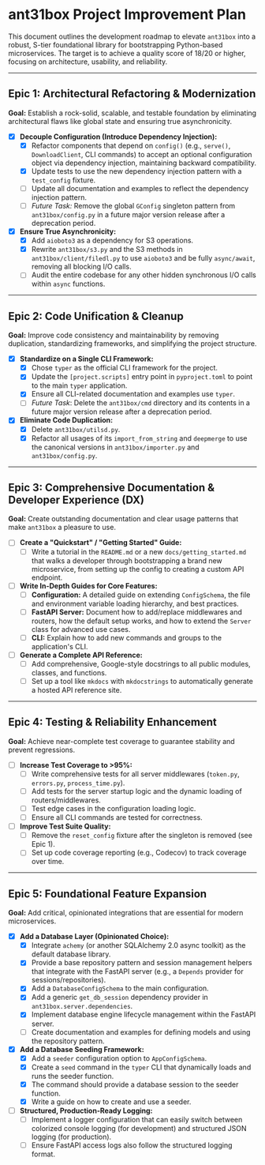 # ant31box Project Improvement Plan

This document outlines the development roadmap to elevate `ant31box` into a robust, S-tier foundational library for bootstrapping Python-based microservices. The target is to achieve a quality score of 18/20 or higher, focusing on architecture, usability, and reliability.

---

## Epic 1: Architectural Refactoring & Modernization

**Goal:** Establish a rock-solid, scalable, and testable foundation by eliminating architectural flaws like global state and ensuring true asynchronicity.

-   [x] **Decouple Configuration (Introduce Dependency Injection):**
    -   [x] Refactor components that depend on `config()` (e.g., `serve()`, `DownloadClient`, CLI commands) to accept an optional configuration object via dependency injection, maintaining backward compatibility.
    -   [x] Update tests to use the new dependency injection pattern with a `test_config` fixture.
    -   [ ] Update all documentation and examples to reflect the dependency injection pattern.
    -   [ ] *Future Task:* Remove the global `GConfig` singleton pattern from `ant31box/config.py` in a future major version release after a deprecation period.

-   [x] **Ensure True Asynchronicity:**
    -   [x] Add `aioboto3` as a dependency for S3 operations.
    -   [x] Rewrite `ant31box/s3.py` and the S3 methods in `ant31box/client/filedl.py` to use `aioboto3` and be fully `async/await`, removing all blocking I/O calls.
    -   [ ] Audit the entire codebase for any other hidden synchronous I/O calls within `async` functions.

---

## Epic 2: Code Unification & Cleanup

**Goal:** Improve code consistency and maintainability by removing duplication, standardizing frameworks, and simplifying the project structure.

-   [x] **Standardize on a Single CLI Framework:**
    -   [x] Chose `typer` as the official CLI framework for the project.
    -   [x] Update the `[project.scripts]` entry point in `pyproject.toml` to point to the main `typer` application.
    -   [x] Ensure all CLI-related documentation and examples use `typer`.
    -   [ ] *Future Task*: Delete the `ant31box/cmd` directory and its contents in a future major version release after a deprecation period.

-   [x] **Eliminate Code Duplication:**
    -   [x] Delete `ant31box/utilsd.py`.
    -   [x] Refactor all usages of its `import_from_string` and `deepmerge` to use the canonical versions in `ant31box/importer.py` and `ant31box/config.py`.

---

## Epic 3: Comprehensive Documentation & Developer Experience (DX)

**Goal:** Create outstanding documentation and clear usage patterns that make `ant31box` a pleasure to use.

-   [ ] **Create a "Quickstart" / "Getting Started" Guide:**
    -   [ ] Write a tutorial in the `README.md` or a new `docs/getting_started.md` that walks a developer through bootstrapping a brand new microservice, from setting up the config to creating a custom API endpoint.

-   [ ] **Write In-Depth Guides for Core Features:**
    -   [ ] **Configuration:** A detailed guide on extending `ConfigSchema`, the file and environment variable loading hierarchy, and best practices.
    -   [ ] **FastAPI Server:** Document how to add/replace middlewares and routers, how the default setup works, and how to extend the `Server` class for advanced use cases.
    -   [ ] **CLI:** Explain how to add new commands and groups to the application's CLI.

-   [ ] **Generate a Complete API Reference:**
    -   [ ] Add comprehensive, Google-style docstrings to all public modules, classes, and functions.
    -   [ ] Set up a tool like `mkdocs` with `mkdocstrings` to automatically generate a hosted API reference site.

---

## Epic 4: Testing & Reliability Enhancement

**Goal:** Achieve near-complete test coverage to guarantee stability and prevent regressions.

-   [ ] **Increase Test Coverage to >95%:**
    -   [ ] Write comprehensive tests for all server middlewares (`token.py`, `errors.py`, `process_time.py`).
    -   [ ] Add tests for the server startup logic and the dynamic loading of routers/middlewares.
    -   [ ] Test edge cases in the configuration loading logic.
    -   [ ] Ensure all CLI commands are tested for correctness.

-   [ ] **Improve Test Suite Quality:**
    -   [ ] Remove the `reset_config` fixture after the singleton is removed (see Epic 1).
    -   [ ] Set up code coverage reporting (e.g., Codecov) to track coverage over time.

---

## Epic 5: Foundational Feature Expansion

**Goal:** Add critical, opinionated integrations that are essential for modern microservices.

-   [x] **Add a Database Layer (Opinionated Choice):**
    -   [x] Integrate `achemy` (or another SQLAlchemy 2.0 async toolkit) as the default database library.
    -   [x] Provide a base repository pattern and session management helpers that integrate with the FastAPI server (e.g., a `Depends` provider for sessions/repositories).
    -   [x] Add a `DatabaseConfigSchema` to the main configuration.
    -   [x] Add a generic `get_db_session` dependency provider in `ant31box.server.dependencies`.
    -   [x] Implement database engine lifecycle management within the FastAPI server.
    -   [ ] Create documentation and examples for defining models and using the repository pattern.

-   [x] **Add a Database Seeding Framework:**
    -   [x] Add a `seeder` configuration option to `AppConfigSchema`.
    -   [x] Create a `seed` command in the `typer` CLI that dynamically loads and runs the seeder function.
    -   [x] The command should provide a database session to the seeder function.
    -   [x] Write a guide on how to create and use a seeder.

-   [ ] **Structured, Production-Ready Logging:**
    -   [ ] Implement a logger configuration that can easily switch between colorized console logging (for development) and structured JSON logging (for production).
    -   [ ] Ensure FastAPI access logs also follow the structured logging format.
